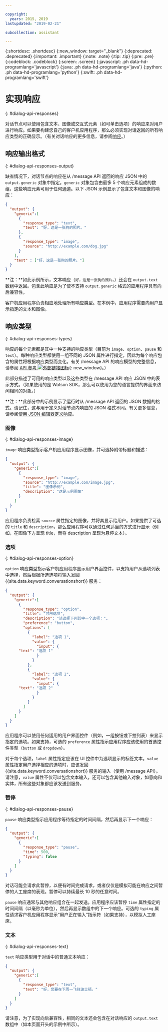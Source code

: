 ```yaml
---

copyright:
  years: 2015, 2019
lastupdated: "2019-02-21"

subcollection: assistant

---
```


{:shortdesc: .shortdesc}
{:new_window: target="_blank"}
{:deprecated: .deprecated}
{:important: .important}
{:note: .note}
{:tip: .tip}
{:pre: .pre}
{:codeblock: .codeblock}
{:screen: .screen}
{:javascript: .ph data-hd-programlang='javascript'}
{:java: .ph data-hd-programlang='java'}
{:python: .ph data-hd-programlang='python'}
{:swift: .ph data-hd-programlang='swift'}

# 实现响应
{: #dialog-api-responses}

对话节点可以使用包含文本、图像或交互式元素（如可单击选项）的响应来对用户进行响应。如果要构建您自己的客户机应用程序，那么必须实现对话返回的所有响应类型的正确显示。（有关对话响应的更多信息，请参阅[响应](/docs/services/assistant?topic=assistant-dialog-overview#responses)。）

## 响应输出格式
{: #dialog-api-responses-output}

缺省情况下，对话节点的响应在从 /message API 返回的响应 JSON 中的 `output.generic` 对象中指定。`generic` 对象包含由最多 5 个响应元素组成的数组，这些响应元素可用于任何通道。以下 JSON 示例显示了包含文本和图像的响应：

```json
{
  "output": {
    "generic":[
      {
        "response_type": "text",
        "text": "好，这是一张狗的照片。"
      },
      {
        "response_type": "image",
        "source": "http://example.com/dog.jpg"
      }
    ],
    "text" : ["好，这是一张狗的照片。"]
  }
}
```

**注：**如此示例所示，文本响应（`好，这是一张狗的照片。`）还会在 `output.text` 数组中返回。包含此响应是为了使不支持 `output.generic` 格式的应用程序具有向后兼容性。

客户机应用程序负责相应地处理所有响应类型。在本例中，应用程序需要向用户显示指定的文本和图像。

## 响应类型
{: #dialog-api-responses-types}

响应的每个元素都是其中一种支持的响应类型（目前为 `image`、`option`、`pause` 和 `text`）。每种响应类型都使用一组不同的 JSON 属性进行指定，因此为每个响应包含的属性将根据响应类型而变化。有关 /message API 的响应模型的完整信息，请参阅 [API 参考 ![外部链接图标](../../icons/launch-glyph.svg "外部链接图标")](https://cloud.ibm.com/apidocs/assistant?curl=#get-response-to-user-input){: new_window}。）

此部分描述了可用的响应类型以及这些类型在 /message API 响应 JSON 中的表示方式。（如果使用的是 Watson SDK，那么可以使用为您的语言提供的界面来访问相同的对象。）

**注：**此部分中的示例显示了运行时从 /message API 返回的 JSON 数据的格式。请记住，这与用于定义对话节点内响应的 JSON 格式不同。有关更多信息，请参阅[使用 JSON 编辑器定义响应](/docs/services/assistant?topic=assistant-dialog-responses-json)。

### 图像
{: #dialog-api-responses-image}

`image` 响应类型指示客户机应用程序显示图像，并可选择附带标题和描述：

```json
{
  "output": {
    "generic":[
      {
        "response_type": "image",
        "source": "http://example.com/image.jpg",
        "title": "图像示例",
        "description": "这是示例图像"
      }
    ]
  }
}
```

应用程序负责检索 `source` 属性指定的图像，并将其显示给用户。如果提供了可选的 `title` 和 `description`，那么应用程序可以通过任何适当的方式进行显示（例如，在图像下方呈现 title，而将 description 呈现为悬停文本）。

### 选项
{: #dialog-api-responses-option}

`option` 响应类型指示客户机应用程序显示用户界面控件，以支持用户从选项列表中选择，然后根据所选选项将输入发回 {{site.data.keyword.conversationshort}} 服务：

```json
{
  "output": {
    "generic":[
      {
        "response_type": "option",
        "title": "可用选项",
        "description": "请选择下列其中一个选项：",
        "preference": "button",
        "options": [
          {
            "label": "选项 1",
            "value": {
              "input": {
      "text": "选项 1"
              }
            }
          },
          {
            "label": "选项 2",
            "value": {
              "input": {
      "text": "选项 2"
              }
            }
          }
        ]
      }
    ]
  }
}
```

应用程序可以使用任何适用的用户界面控件（例如，一组按钮或下拉列表）来显示指定的选项。如果支持，可选的 `preference` 属性指示应用程序应该使用的首选控件类型（`button` 或 `dropdown`）。

对于每个选项，`label` 属性指定应该在 UI 控件中为选项显示的标签文本。`value` 属性指定用户选择相应的选项时，应该发回 {{site.data.keyword.conversationshort}} 服务的输入（使用 /message API）。请注意，`value` 属性不仅可以包含文本输入，还可以包含其他输入对象，如意向和实体，所有这些对象都应该发送到服务。

### 暂停
{: #dialog-api-responses-pause}

`pause` 响应类型指示应用程序等待指定的时间间隔，然后再显示下一个响应：

```json
{
  "output": {
    "generic":[
      {
        "response_type": "pause",
        "time": 500,
        "typing": false
      }
    ]
  }
}
```

对话可能会请求此暂停，以便有时间完成请求，或者仅仅是模拟可能在响应之间暂停的人工座席的表现。暂停可以持续最长 10 秒的任意时间。

`pause` 响应通常与其他响应组合在一起发送。应用程序应该暂停 `time` 属性指定的时间间隔（以毫秒为单位），然后再显示数组中的下一个响应。可选的 `typing` 属性请求客户机应用程序显示“用户正在输入”指示符（如果支持），以模拟人工座席。

### 文本
{: #dialog-api-responses-text}

`text` 响应类型用于对话中的普通文本响应：

```json
{
  "output": {
    "generic":[
      {
        "response_type": "text",
        "text": "好，您要在下周一飞往波士顿。"
      }
    ]
  }
}
```

请注意，为了实现向后兼容性，相同的文本还会包含在对话响应的 `output.text` 数组中（如本页面开头的示例中所示）。
